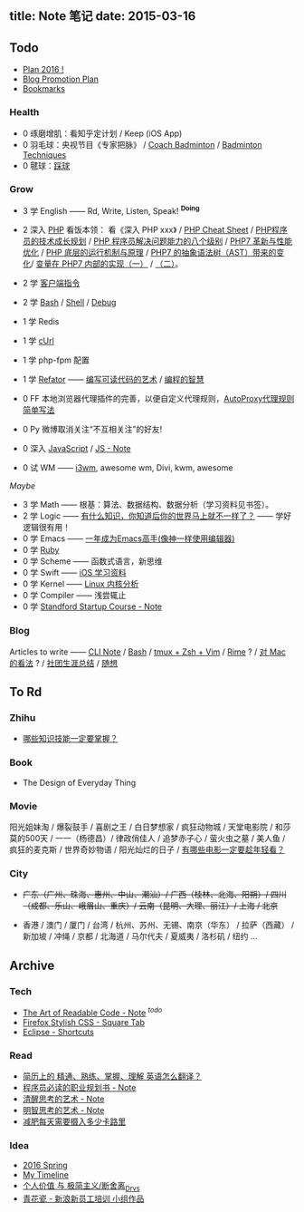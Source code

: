 title: Note 笔记
date: 2015-03-16
---

## Todo

- [Plan 2016 !](/note/plan_2016.html)
- [Blog Promotion Plan](/note/promotion.html)
- [Bookmarks](/bookmarks/)

### Health

- 0 琢磨增肌：看知乎定计划 / Keep (iOS App)
- 0 羽毛球：央视节目《专家把脉》 / [Coach Badminton](https://www.youtube.com/user/coachingbadminton) / [Badminton Techniques](https://www.youtube.com/watch?v=6uj7UoR7YJ8&list=PL25A4AB13DD610A66)
- 0 毽球：[踩球](/note/jian_qiu.html)

### Grow

- 3 学 English —— Rd, Write, Listen, Speak! <sup>__Doing__</sup>
- 2 深入 [PHP](/note/php.html)
    看饭本领： 看《深入 PHP xxx》 / [PHP Cheat Sheet](http://www.visibone.com/php/pb8.html) / [PHP程序员的技术成长规划](www.programcat.com/index/info/id/3) / [PHP 程序员解决问题能力的八个级别](https://linux.cn/article-6149-weibo.html) / [PHP7 革新与性能优化](http://mp.weixin.qq.com/s?__biz=MzAwNjMxMTA5Mw==&mid=213740207&idx=1&sn=7f66f926f20dfa5e458e4d3ba70b7ae2&scene=5&srcid=0921Nfh4yACYqSrb0nedSSLq#rd) / [PHP 底层的运行机制与原理](http://mp.weixin.qq.com/s?__biz=MzAwNjMxMTA5Mw==&amp;mid=400392225&amp;idx=1&amp;sn=9a9a99f9e26f5cf2c5de43acf477386a&amp;scene=1&amp;srcid=1114EoiWRMcR0ZM5tXYc4Buf#rd) / [PHP7 的抽象语法树（AST）带来的变化](http://mp.weixin.qq.com/s?__biz=MzAwNjMxMTA5Mw==&amp;mid=401472619&amp;idx=1&amp;sn=85034ff0aa96b5fc3a2345d01906b862&amp;scene=1&amp;srcid=0104MWmCwCW5wiSsPApW2Nm9#rd)/ [变量在 PHP7 内部的实现（一）](http://mp.weixin.qq.com/s?__biz=MzAwNjMxMTA5Mw==&amp;mid=401205993&amp;idx=1&amp;sn=af64b9c2fd91ed87457af3d38f334a25&amp;scene=1&amp;srcid=1230RmdMvPqFtpot4bOzzxgN#rd) / [（二）](http://mp.weixin.qq.com/s?__biz=MzAwNjMxMTA5Mw==&amp;mid=401229562&amp;idx=1&amp;sn=710d813efc5be8280fc17c554a696d74&amp;scene=1&amp;srcid=12303QNjLyATdE4lysM8s29X#rd)。

- 2 学 [客户端指令](/note/cmd_plan.html)
- 2 学 [Bash](/note/bash.html) / [Shell](/note/shell.html) / [Debug](https://www.ibm.com/developerworks/cn/linux/l-cn-shell-debug/)
- 1 学 Redis
- 1 学 [cUrl](https://curl.haxx.se/)
- 1 学 php-fpm 配置
- 1 学 [Refator](/note/refactor.html) —— [编写可读代码的艺术](/note/编写可读代码的艺术.html) / [编程的智慧](http://www.yinwang.org/blog-cn/2015/11/21/programming-philosophy)
- 0 FF 本地浏览器代理插件的完善，以便自定义代理规则，[AutoProxy代理规则简单写法](http://mydf.github.io/blog/autoproxy/)
- 0 Py 微博取消关注“不互相关注”的好友!
- 0 深入 [JavaScript](http://www.liaoxuefeng.com/wiki/001434446689867b27157e896e74d51a89c25cc8b43bdb3000/0014344991049250a2c80ec84cb4861bbd1d9b2c0c2850e000) / [JS - Note](/note/js_note.html)
- 0 试 WM —— [i3wm](http://i3wm.org/docs/userguide.html), awesome wm, Divi, kwm, awesome

_Maybe_

- 3 学 Math —— 根基：算法、数据结构、数据分析（学习资料见书签）。
- 2 学 Logic —— [有什么知识，你知道后你的世界马上就不一样了？](https://www.zhihu.com/question/38632401/answer/77853819) —— 学好逻辑很有用！
- 0 学 Emacs —— [一年成为Emacs高手(像神一样使用编辑器) ](http://blog.csdn.net/redguardtoo/article/details/7222501/)
- 0 学 [Ruby](http://top.jobbole.com/21187/)
- 0 学 Scheme —— 函数式语言，新思维
- 0 学 Swift —— [iOS 学习资料](https://github.com/Aufree/trip-to-iOS)
- 0 学 Kernel —— [Linux 内核分析](https://www.shiyanlou.com/courses/195)
- 0 学 Compiler —— 浅尝辄止
- 0 学 [Standford Startup Course - Note](/note/startup.html)

### Blog

Articles to write —— [CLI Note](/note/command_line.html) / [Bash](/note/bash.html) / [tmux + Zsh + Vim](/note/vim.html) / [Rime](/note/rime.html) ? / [对 Mac 的看法](/note/mac.html) ? / [社团生涯总结](/note/college_association.html) / [随想](/note/thoughts.html)

## To Rd

### Zhihu

- [哪些知识技能一定要掌握？](https://www.zhihu.com/question/35112627)

### Book

- The Design of Everyday Thing

### Movie

阳光姐妹淘 / 爆裂鼓手 / 喜剧之王 / 白日梦想家 / 疯狂动物城 / 天堂电影院 / 和莎莫的500天 / 一一（杨德昌）/ 律政俏佳人 / 追梦赤子心 / 萤火虫之墓 / 美人鱼 / 疯狂的麦克斯 / 世界奇妙物语 / 阳光灿烂的日子 / [有哪些电影一定要趁年轻看？](https://www.zhihu.com/question/25699277)

### City

- ~~广东（广州、珠海、惠州、中山、潮汕）/ 广西（桂林、北海、阳朔）/ 四川（成都、乐山、峨眉山、重庆）/ 云南（昆明、大理、丽江）/ 上海 / 北京~~

- 香港 / 澳门 / 厦门 / 台湾 / 杭州、苏州、无锡、南京（华东） / 拉萨（西藏） / 新加坡 / 冲绳 / 京都 / 北海道 / 马尔代夫 / 夏威夷 / 洛杉矶 / 纽约 …

## Archive

### Tech

- [The Art of Readable Code - Note](/note/art_of_readable_code.html) <sup>_todo_</sup>
- [Firefox Stylish CSS - Square Tab](/note/firefox_stylish_css.html)
- [Eclipse - Shortcuts](/note/eclipse_shortcuts.html)

### Read

- [简历上的 精通、熟练、掌握、理解 英语怎么翻译？](/note/resume_tips.html)
- [程序员必读的职业规划书 - Note](/note/career.html)
- [清醒思考的艺术 - Note](/note/think_clearly.html)
- [明智思考的艺术 - Note](/note/think_wisely.html)
- [减肥每天需要摄入多少卡路里](/note/calorie.html)

### Idea

- [2016 Spring](/note/2016_spring.html)
- [My Timeline](/note/timeline.html)
- [个人价值 与 极简主义/断舍离](/note/simple.html)<sub>[Drvs](/note/drivers.html)</sub>
- [青花瓷 - 新浪新员工培训 小组作品](/note/my_lyrics.html)

